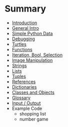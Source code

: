 # Summary

* [Introduction](README.md)
* [General Intro](general-intro.md)
* [Simple Python Data](simple-python-data.md)
* [Debugging](debugging.md)
* [Turtles](turtles.md)
* [Functions](functions.md)
* [Iteration, Bool, Selection](selection.md)
* [Image Manipulation](image-manipulation.md)
* [Strings](strings.md)
* [Lists](lists.md)
* [Tuples](tuples.md)
* [References](memory-reference.md)
* [Dictionaries](dictionaries.md)
* [Classes and Objects](classes-and-objects.md)
* [Glossary](GLOSSARY.md)
* [Input / Output](input-output.md)
* Example Code
  * shopping list
  * number game


